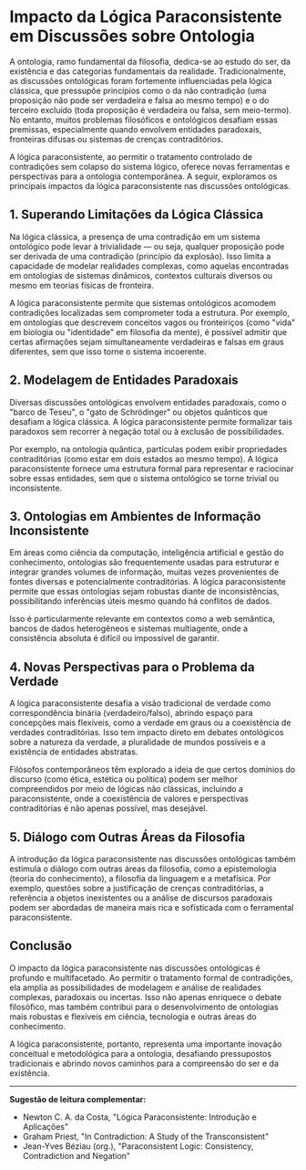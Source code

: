 
# Impacto da Lógica Paraconsistente em Discussões sobre Ontologia

A ontologia, ramo fundamental da filosofia, dedica-se ao estudo do ser, da existência e das categorias fundamentais da realidade. Tradicionalmente, as discussões ontológicas foram fortemente influenciadas pela lógica clássica, que pressupõe princípios como o da não contradição (uma proposição não pode ser verdadeira e falsa ao mesmo tempo) e o do terceiro excluído (toda proposição é verdadeira ou falsa, sem meio-termo). No entanto, muitos problemas filosóficos e ontológicos desafiam essas premissas, especialmente quando envolvem entidades paradoxais, fronteiras difusas ou sistemas de crenças contraditórios.

A lógica paraconsistente, ao permitir o tratamento controlado de contradições sem colapso do sistema lógico, oferece novas ferramentas e perspectivas para a ontologia contemporânea. A seguir, exploramos os principais impactos da lógica paraconsistente nas discussões ontológicas.

## 1. Superando Limitações da Lógica Clássica

Na lógica clássica, a presença de uma contradição em um sistema ontológico pode levar à trivialidade — ou seja, qualquer proposição pode ser derivada de uma contradição (princípio da explosão). Isso limita a capacidade de modelar realidades complexas, como aquelas encontradas em ontologias de sistemas dinâmicos, contextos culturais diversos ou mesmo em teorias físicas de fronteira.

A lógica paraconsistente permite que sistemas ontológicos acomodem contradições localizadas sem comprometer toda a estrutura. Por exemplo, em ontologias que descrevem conceitos vagos ou fronteiriços (como "vida" em biologia ou "identidade" em filosofia da mente), é possível admitir que certas afirmações sejam simultaneamente verdadeiras e falsas em graus diferentes, sem que isso torne o sistema incoerente.

## 2. Modelagem de Entidades Paradoxais

Diversas discussões ontológicas envolvem entidades paradoxais, como o "barco de Teseu", o "gato de Schrödinger" ou objetos quânticos que desafiam a lógica clássica. A lógica paraconsistente permite formalizar tais paradoxos sem recorrer à negação total ou à exclusão de possibilidades.

Por exemplo, na ontologia quântica, partículas podem exibir propriedades contraditórias (como estar em dois estados ao mesmo tempo). A lógica paraconsistente fornece uma estrutura formal para representar e raciocinar sobre essas entidades, sem que o sistema ontológico se torne trivial ou inconsistente.

## 3. Ontologias em Ambientes de Informação Inconsistente

Em áreas como ciência da computação, inteligência artificial e gestão do conhecimento, ontologias são frequentemente usadas para estruturar e integrar grandes volumes de informação, muitas vezes provenientes de fontes diversas e potencialmente contraditórias. A lógica paraconsistente permite que essas ontologias sejam robustas diante de inconsistências, possibilitando inferências úteis mesmo quando há conflitos de dados.

Isso é particularmente relevante em contextos como a web semântica, bancos de dados heterogêneos e sistemas multiagente, onde a consistência absoluta é difícil ou impossível de garantir.

## 4. Novas Perspectivas para o Problema da Verdade

A lógica paraconsistente desafia a visão tradicional de verdade como correspondência binária (verdadeiro/falso), abrindo espaço para concepções mais flexíveis, como a verdade em graus ou a coexistência de verdades contraditórias. Isso tem impacto direto em debates ontológicos sobre a natureza da verdade, a pluralidade de mundos possíveis e a existência de entidades abstratas.

Filósofos contemporâneos têm explorado a ideia de que certos domínios do discurso (como ética, estética ou política) podem ser melhor compreendidos por meio de lógicas não clássicas, incluindo a paraconsistente, onde a coexistência de valores e perspectivas contraditórias é não apenas possível, mas desejável.

## 5. Diálogo com Outras Áreas da Filosofia

A introdução da lógica paraconsistente nas discussões ontológicas também estimula o diálogo com outras áreas da filosofia, como a epistemologia (teoria do conhecimento), a filosofia da linguagem e a metafísica. Por exemplo, questões sobre a justificação de crenças contraditórias, a referência a objetos inexistentes ou a análise de discursos paradoxais podem ser abordadas de maneira mais rica e sofisticada com o ferramental paraconsistente.

## Conclusão

O impacto da lógica paraconsistente nas discussões ontológicas é profundo e multifacetado. Ao permitir o tratamento formal de contradições, ela amplia as possibilidades de modelagem e análise de realidades complexas, paradoxais ou incertas. Isso não apenas enriquece o debate filosófico, mas também contribui para o desenvolvimento de ontologias mais robustas e flexíveis em ciência, tecnologia e outras áreas do conhecimento.

A lógica paraconsistente, portanto, representa uma importante inovação conceitual e metodológica para a ontologia, desafiando pressupostos tradicionais e abrindo novos caminhos para a compreensão do ser e da existência.

___

**Sugestão de leitura complementar:**
- Newton C. A. da Costa, "Lógica Paraconsistente: Introdução e Aplicações"
- Graham Priest, "In Contradiction: A Study of the Transconsistent"
- Jean-Yves Béziau (org.), "Paraconsistent Logic: Consistency, Contradiction and Negation"

